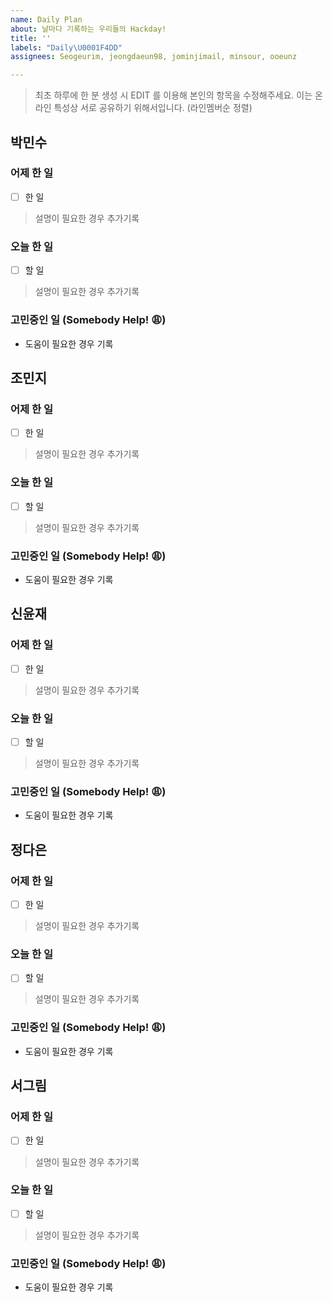```yaml
---
name: Daily Plan
about: 날마다 기록하는 우리들의 Hackday!
title: ''
labels: "Daily\U0001F4DD"
assignees: Seogeurim, jeongdaeun98, jominjimail, minsour, ooeunz

---
```


> 최초 하루에 한 분 생성 시 EDIT 를 이용해 본인의 항목을 수정해주세요. 이는 온라인 특성상 서로 공유하기 위해서입니다. (라인멤버순 정렬)

## 박민수
### 어제 한 일
 - [ ] 한 일
 > 설명이 필요한 경우 추가기록
### 오늘 한 일
 - [ ] 할 일
 > 설명이 필요한 경우 추가기록
### 고민중인 일 (Somebody Help! 😩)
 - 도움이 필요한 경우 기록

## 조민지
### 어제 한 일
 - [ ] 한 일
 > 설명이 필요한 경우 추가기록
### 오늘 한 일
 - [ ] 할 일
 > 설명이 필요한 경우 추가기록
### 고민중인 일 (Somebody Help! 😩)
 - 도움이 필요한 경우 기록

## 신윤재
### 어제 한 일
 - [ ] 한 일
 > 설명이 필요한 경우 추가기록
### 오늘 한 일
 - [ ] 할 일
 > 설명이 필요한 경우 추가기록
### 고민중인 일 (Somebody Help! 😩)
 - 도움이 필요한 경우 기록

## 정다은
### 어제 한 일
 - [ ] 한 일
 > 설명이 필요한 경우 추가기록
### 오늘 한 일
 - [ ] 할 일
 > 설명이 필요한 경우 추가기록
### 고민중인 일 (Somebody Help! 😩)
 - 도움이 필요한 경우 기록

## 서그림
### 어제 한 일
 - [ ] 한 일
 > 설명이 필요한 경우 추가기록
### 오늘 한 일
 - [ ] 할 일
 > 설명이 필요한 경우 추가기록
### 고민중인 일 (Somebody Help! 😩)
 - 도움이 필요한 경우 기록
